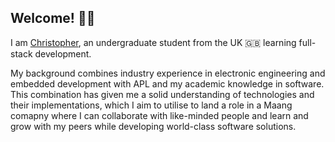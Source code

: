 ## Welcome! 👋🏼

I am [Christopher](https://www.linkedin.com/in/christopher-moore-1295a6228), an undergraduate student from the UK 🇬🇧 learning full-stack development.

My background combines industry experience in electronic engineering and embedded development with APL and my academic knowledge in software. This combination has given me a solid understanding of technologies and their implementations, which I aim to utilise to land a role in a Maang comapny where I can collaborate with like-minded people and learn and grow with my peers while developing world-class software solutions.

